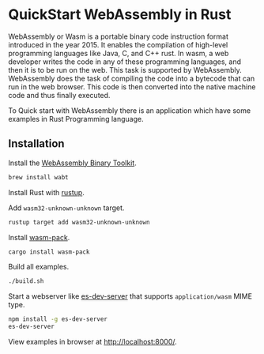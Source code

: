 # QuickStart WebAssembly in Rust

WebAssembly or Wasm is a portable binary code instruction format introduced in the year 2015. It enables the compilation of high-level programming languages like Java, C, and C++ rust.
In wasm, a web developer writes the code in any of these programming languages, and then it is to be run on the web. This task is supported by WebAssembly. WebAssembly does the task of compiling the code into a bytecode that can run in the web browser. This code is then converted into the native machine code and thus finally executed.

To Quick start with WebAssembly there is an application which have some examples in Rust Programming language. 

## Installation

Install the [WebAssembly Binary Toolkit](https://github.com/WebAssembly/wabt).

```sh
brew install wabt
```

Install Rust with [rustup](https://rustup.rs/).

Add `wasm32-unknown-unknown` target.

```sh
rustup target add wasm32-unknown-unknown
```

Install [wasm-pack](https://github.com/rustwasm/wasm-pack).

```sh
cargo install wasm-pack
```

Build all examples.

```sh
./build.sh
```

Start a webserver like [es-dev-server](https://github.com/open-wc/open-wc/tree/master/packages/es-dev-server)
that supports `application/wasm` MIME type.

```sh
npm install -g es-dev-server
es-dev-server
```

View examples in browser at [http://localhost:8000/](http://localhost:8000/).


